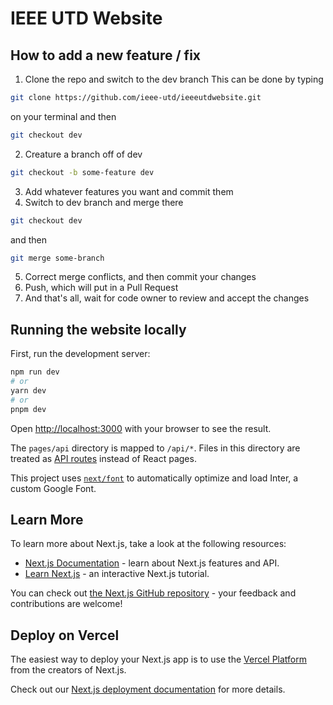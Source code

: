 # IEEE UTD Website

## How to add a new feature / fix

1. Clone the repo and switch to the dev branch
This can be done by typing 

```bash 
git clone https://github.com/ieee-utd/ieeeutdwebsite.git
```
on your terminal and then 
```bash 
git checkout dev
```
2. Creature a branch off of dev
```bash
git checkout -b some-feature dev
```
3. Add whatever features you want and commit them 
4. Switch to dev branch and merge there
```bash
git checkout dev
```
and then
```bash
git merge some-branch
```
5. Correct merge conflicts, and then commit your changes
6. Push, which will put in a Pull Request
7. And that's all, wait for code owner to review and accept the changes
## Running the website locally

First, run the development server:

```bash
npm run dev
# or
yarn dev
# or
pnpm dev
```

Open [http://localhost:3000](http://localhost:3000) with your browser to see the result.

The `pages/api` directory is mapped to `/api/*`. Files in this directory are treated as [API routes](https://nextjs.org/docs/api-routes/introduction) instead of React pages.

This project uses [`next/font`](https://nextjs.org/docs/basic-features/font-optimization) to automatically optimize and load Inter, a custom Google Font.

## Learn More

To learn more about Next.js, take a look at the following resources:

- [Next.js Documentation](https://nextjs.org/docs) - learn about Next.js features and API.
- [Learn Next.js](https://nextjs.org/learn) - an interactive Next.js tutorial.

You can check out [the Next.js GitHub repository](https://github.com/vercel/next.js/) - your feedback and contributions are welcome!

## Deploy on Vercel

The easiest way to deploy your Next.js app is to use the [Vercel Platform](https://vercel.com/new?utm_medium=default-template&filter=next.js&utm_source=create-next-app&utm_campaign=create-next-app-readme) from the creators of Next.js.

Check out our [Next.js deployment documentation](https://nextjs.org/docs/deployment) for more details.
